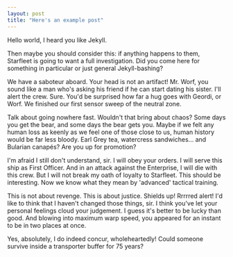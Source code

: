 ```yaml
---
layout: post
title: "Here's an example post"
---
```


Hello world, I heard you like Jekyll.

Then maybe you should consider this: if anything happens to them, Starfleet is going to want a full investigation. Did you come here for something in particular or just general Jekyll-bashing?

We have a saboteur aboard. Your head is not an artifact! Mr. Worf, you sound like a man who's asking his friend if he can start dating his sister. I'll alert the crew. Sure. You'd be surprised how far a hug goes with Geordi, or Worf. We finished our first sensor sweep of the neutral zone.

Talk about going nowhere fast. Wouldn't that bring about chaos? Some days you get the bear, and some days the bear gets you. Maybe if we felt any human loss as keenly as we feel one of those close to us, human history would be far less bloody. Earl Grey tea, watercress sandwiches... and Bularian canapés? Are you up for promotion?

I'm afraid I still don't understand, sir. I will obey your orders. I will serve this ship as First Officer. And in an attack against the Enterprise, I will die with this crew. But I will not break my oath of loyalty to Starfleet. This should be interesting. Now we know what they mean by 'advanced' tactical training.

This is not about revenge. This is about justice. Shields up! Rrrrred alert! I'd like to think that I haven't changed those things, sir. I think you've let your personal feelings cloud your judgement. I guess it's better to be lucky than good. And blowing into maximum warp speed, you appeared for an instant to be in two places at once.

Yes, absolutely, I do indeed concur, wholeheartedly! Could someone survive inside a transporter buffer for 75 years?
